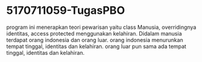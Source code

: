 # 5170711059-TugasPBO
program ini menerapkan teori pewarisan yaitu class Manusia, overridingnya identitas, access protected menggunakan kelahiran. Didalam manusia terdapat orang indonesia dan orang luar. orang indonesia menurunkan tempat tinggal, identitas dan kelahiran. orang luar pun sama ada tempat tinggal, identitas dan kelahiran.
